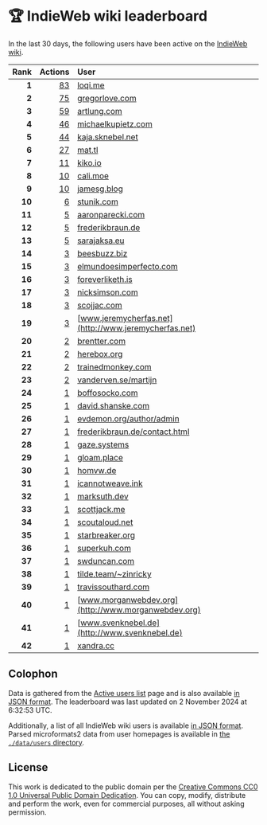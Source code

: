 # 🏆 IndieWeb wiki leaderboard

In the last 30 days, the following users have been active on the [IndieWeb wiki](https://indieweb.org).

| Rank | Actions | User |
|-----:|--------:|:-----|
| **1** | [83](https://indieweb.org/Special:Contributions/Loqi.me) | [loqi.me](http://loqi.me) |
| **2** | [75](https://indieweb.org/Special:Contributions/Gregorlove.com) | [gregorlove.com](http://gregorlove.com) |
| **3** | [59](https://indieweb.org/Special:Contributions/Artlung.com) | [artlung.com](http://artlung.com) |
| **4** | [46](https://indieweb.org/Special:Contributions/Michaelkupietz.com) | [michaelkupietz.com](http://michaelkupietz.com) |
| **5** | [44](https://indieweb.org/Special:Contributions/Kaja.sknebel.net) | [kaja.sknebel.net](http://kaja.sknebel.net) |
| **6** | [27](https://indieweb.org/Special:Contributions/Mat.tl) | [mat.tl](http://mat.tl) |
| **7** | [11](https://indieweb.org/Special:Contributions/Kiko.io) | [kiko.io](http://kiko.io) |
| **8** | [10](https://indieweb.org/Special:Contributions/Cali.moe) | [cali.moe](http://cali.moe) |
| **9** | [10](https://indieweb.org/Special:Contributions/Jamesg.blog) | [jamesg.blog](http://jamesg.blog) |
| **10** | [6](https://indieweb.org/Special:Contributions/Stunik.com) | [stunik.com](http://stunik.com) |
| **11** | [5](https://indieweb.org/Special:Contributions/Aaronparecki.com) | [aaronparecki.com](http://aaronparecki.com) |
| **12** | [5](https://indieweb.org/Special:Contributions/Frederikbraun.de) | [frederikbraun.de](http://frederikbraun.de) |
| **13** | [5](https://indieweb.org/Special:Contributions/Sarajaksa.eu) | [sarajaksa.eu](http://sarajaksa.eu) |
| **14** | [3](https://indieweb.org/Special:Contributions/Beesbuzz.biz) | [beesbuzz.biz](http://beesbuzz.biz) |
| **15** | [3](https://indieweb.org/Special:Contributions/Elmundoesimperfecto.com) | [elmundoesimperfecto.com](http://elmundoesimperfecto.com) |
| **16** | [3](https://indieweb.org/Special:Contributions/Foreverliketh.is) | [foreverliketh.is](http://foreverliketh.is) |
| **17** | [3](https://indieweb.org/Special:Contributions/Nicksimson.com) | [nicksimson.com](http://nicksimson.com) |
| **18** | [3](https://indieweb.org/Special:Contributions/Scojjac.com) | [scojjac.com](http://scojjac.com) |
| **19** | [3](https://indieweb.org/Special:Contributions/Www.jeremycherfas.net) | [www.jeremycherfas.net](http://www.jeremycherfas.net) |
| **20** | [2](https://indieweb.org/Special:Contributions/Brentter.com) | [brentter.com](http://brentter.com) |
| **21** | [2](https://indieweb.org/Special:Contributions/Herebox.org) | [herebox.org](http://herebox.org) |
| **22** | [2](https://indieweb.org/Special:Contributions/Trainedmonkey.com) | [trainedmonkey.com](http://trainedmonkey.com) |
| **23** | [2](https://indieweb.org/Special:Contributions/Vanderven.se_martijn) | [vanderven.se/martijn](http://vanderven.se/martijn) |
| **24** | [1](https://indieweb.org/Special:Contributions/Boffosocko.com) | [boffosocko.com](http://boffosocko.com) |
| **25** | [1](https://indieweb.org/Special:Contributions/David.shanske.com) | [david.shanske.com](http://david.shanske.com) |
| **26** | [1](https://indieweb.org/Special:Contributions/Evdemon.org_author_admin) | [evdemon.org/author/admin](http://evdemon.org/author/admin) |
| **27** | [1](https://indieweb.org/Special:Contributions/Frederikbraun.de_contact.html) | [frederikbraun.de/contact.html](http://frederikbraun.de/contact.html) |
| **28** | [1](https://indieweb.org/Special:Contributions/Gaze.systems) | [gaze.systems](http://gaze.systems) |
| **29** | [1](https://indieweb.org/Special:Contributions/Gloam.place) | [gloam.place](http://gloam.place) |
| **30** | [1](https://indieweb.org/Special:Contributions/Homvw.de) | [homvw.de](http://homvw.de) |
| **31** | [1](https://indieweb.org/Special:Contributions/Icannotweave.ink) | [icannotweave.ink](http://icannotweave.ink) |
| **32** | [1](https://indieweb.org/Special:Contributions/Marksuth.dev) | [marksuth.dev](http://marksuth.dev) |
| **33** | [1](https://indieweb.org/Special:Contributions/Scottjack.me) | [scottjack.me](http://scottjack.me) |
| **34** | [1](https://indieweb.org/Special:Contributions/Scoutaloud.net) | [scoutaloud.net](http://scoutaloud.net) |
| **35** | [1](https://indieweb.org/Special:Contributions/Starbreaker.org) | [starbreaker.org](http://starbreaker.org) |
| **36** | [1](https://indieweb.org/Special:Contributions/Superkuh.com) | [superkuh.com](http://superkuh.com) |
| **37** | [1](https://indieweb.org/Special:Contributions/Swduncan.com) | [swduncan.com](http://swduncan.com) |
| **38** | [1](https://indieweb.org/Special:Contributions/Tilde.team_~zinricky) | [tilde.team/~zinricky](http://tilde.team/~zinricky) |
| **39** | [1](https://indieweb.org/Special:Contributions/Travissouthard.com) | [travissouthard.com](http://travissouthard.com) |
| **40** | [1](https://indieweb.org/Special:Contributions/Www.morganwebdev.org) | [www.morganwebdev.org](http://www.morganwebdev.org) |
| **41** | [1](https://indieweb.org/Special:Contributions/Www.svenknebel.de) | [www.svenknebel.de](http://www.svenknebel.de) |
| **42** | [1](https://indieweb.org/Special:Contributions/Xandra.cc) | [xandra.cc](http://xandra.cc) |


## Colophon

Data is gathered from the [Active users list](https://indieweb.org/Special:ActiveUsers) page and is also available [in JSON format](https://github.com/jgarber623/indieweb-wiki-leaderboard/blob/main/data/leaderboard.json). The leaderboard was last updated on 2 November 2024 at 6:32:53 UTC.

Additionally, a list of all IndieWeb wiki users is available [in JSON format](https://github.com/jgarber623/indieweb-wiki-leaderboard/blob/main/data/users.json). Parsed microformats2 data from user homepages is available in [the `./data/users` directory](https://github.com/jgarber623/indieweb-wiki-leaderboard/blob/main/data/users).

## License

This work is dedicated to the public domain per the [Creative Commons CC0 1.0 Universal Public Domain Dedication](https://creativecommons.org/publicdomain/zero/1.0/). You can copy, modify, distribute and perform the work, even for commercial purposes, all without asking permission.
